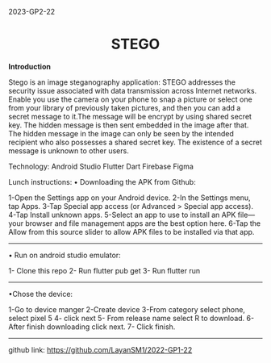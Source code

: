 2023-GP2-22
<div> <h1 align="center">STEGO</h1> <strong> Introduction </strong> <p> Stego is an image steganography application: STEGO addresses the security issue associated with data transmission across Internet networks. Enable you use the camera on your phone to snap a picture or select one from your library of previously taken pictures, and then you can add a secret message to it.The message will be encrypt by using shared secret key. The hidden message is then sent embedded in the image after that. The hidden message in the image can only be seen by the intended recipient who also possesses a shared secret key. The existence of a secret message is unknown to other users. 

</p> </div>


Technology:
Android Studio
Flutter
Dart
Firebase
Figma



Lunch instructions:
• Downloading the APK from Github:

1-Open the Settings app on your Android device.
2-In the Settings menu, tap Apps.
3-Tap Special app access (or Advanced > Special app access).
4-Tap Install unknown apps.
5-Select an app to use to install an APK file—your browser and file management apps are the best option here.
6-Tap the Allow from this source slider to allow APK files to be installed via that app.

----------------

• Run on android studio emulator:

1- Clone this repo
2- Run flutter pub get
3- Run flutter run

----------------

•Chose the device:

1-Go to device manger
2-Create device
3-From category select phone, select pixel 5
4- click next
5- From release name select R to download.
6-After finish downloading click next.
7- Click finish.

----------------

github link:
https://github.com/LayanSM1/2022-GP1-22
